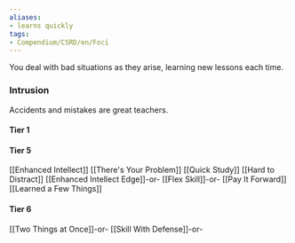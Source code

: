```yaml
---
aliases:
- learns quickly
tags:
- Compendium/CSRD/en/Foci
---
```


You deal with bad situations as they arise, learning new lessons each time.
 ### Intrusion
Accidents and mistakes are great teachers.

#### Tier 1
#### Tier 5
[[Enhanced Intellect]]
[[There's Your Problem]]
[[Quick Study]]
[[Hard to Distract]]
[[Enhanced Intellect Edge]]-or-
[[Flex Skill]]-or-
[[Pay It Forward]]
[[Learned a Few Things]]
#### Tier 6
[[Two Things at Once]]-or-
[[Skill With Defense]]-or-
